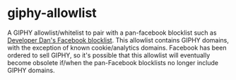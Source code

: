 # giphy-allowlist

A GIPHY allowlist/whitelist to pair with a pan-facebook blocklist such as [Developer Dan's Facebook blocklist](https://blocklist-tools.developerdan.com/blocklists/ce9c6ec5-13b5-4018-90e2-462b999362c2). This allowlist contains GIPHY domains, with the exception of known cookie/analytics domains. Facebook has been ordered to sell GIPHY, so it's possible that this allowlist will eventually become obsolete if/when the pan-Facebook blocklists no longer include GIPHY domains. 

